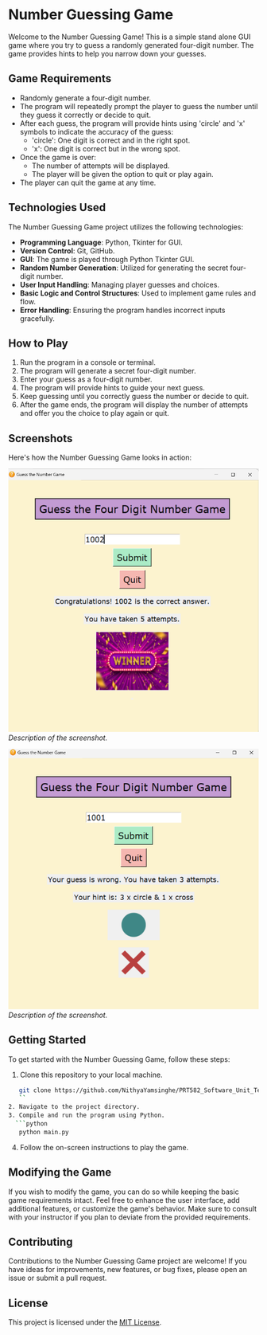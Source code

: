 # Number Guessing Game

Welcome to the Number Guessing Game! This is a simple stand alone GUI game where you try to guess a randomly generated four-digit number. The game provides hints to help you narrow down your guesses.

## Game Requirements

- Randomly generate a four-digit number.
- The program will repeatedly prompt the player to guess the number until they guess it correctly or decide to quit.
- After each guess, the program will provide hints using 'circle' and 'x' symbols to indicate the accuracy of the guess:
  - 'circle': One digit is correct and in the right spot.
  - 'x': One digit is correct but in the wrong spot.
- Once the game is over:
  - The number of attempts will be displayed.
  - The player will be given the option to quit or play again.
- The player can quit the game at any time.

## Technologies Used

The Number Guessing Game project utilizes the following technologies:

- **Programming Language**: Python, Tkinter for GUI.
- **Version Control**: Git, GitHub.
- **GUI**: The game is played through Python Tkinter GUI.
- **Random Number Generation**: Utilized for generating the secret four-digit number.
- **User Input Handling**: Managing player guesses and choices.
- **Basic Logic and Control Structures**: Used to implement game rules and flow.
- **Error Handling**: Ensuring the program handles incorrect inputs gracefully.

## How to Play

1. Run the program in a console or terminal.
2. The program will generate a secret four-digit number.
3. Enter your guess as a four-digit number.
4. The program will provide hints to guide your next guess.
5. Keep guessing until you correctly guess the number or decide to quit.
6. After the game ends, the program will display the number of attempts and offer you the choice to play again or quit.

## Screenshots

Here's how the Number Guessing Game looks in action:

![Game Screenshot 1](Images\application1.png)
_Description of the screenshot._

![Game Screenshot 2](Images\application2.png)
_Description of the screenshot._

## Getting Started

To get started with the Number Guessing Game, follow these steps:

1. Clone this repository to your local machine.

````sh
   git clone https://github.com/NithyaYamsinghe/PRT582_Software_Unit_Testing_Report
   ``
2. Navigate to the project directory.
3. Compile and run the program using Python.
  ```python
   python main.py
````

4. Follow the on-screen instructions to play the game.

## Modifying the Game

If you wish to modify the game, you can do so while keeping the basic game requirements intact. Feel free to enhance the user interface, add additional features, or customize the game's behavior. Make sure to consult with your instructor if you plan to deviate from the provided requirements.

## Contributing

Contributions to the Number Guessing Game project are welcome! If you have ideas for improvements, new features, or bug fixes, please open an issue or submit a pull request.

## License

This project is licensed under the [MIT License](LICENSE).
